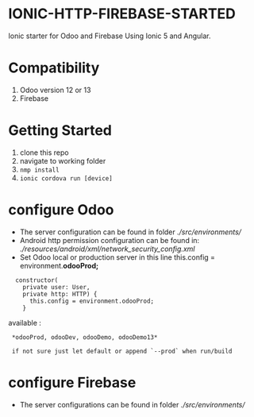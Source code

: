 # IONIC-HTTP-FIREBASE-STARTED
Ionic starter for Odoo and Firebase
Using Ionic 5 and Angular. 

# Compatibility
1. Odoo version 12 or 13
2. Firebase

# Getting Started
1. clone this repo
2. navigate to working folder
3. `nmp install`
4. `ionic cordova run [device]`

# configure Odoo
* The server configuration can be found in folder *./src/environments/*
* Android http permission configuration can be found in: *./resources/android/xml/network_security_config.xml*
* Set Odoo local or production server in this line this.config = environment.**odooProd;**
```
  constructor(
    private user: User,
    private http: HTTP) {
      this.config = environment.odooProd;
    }
 ``` 
 
   available :
   
     *odooProd, odooDev, odooDemo, odooDemo13*
     
     if not sure just let default or append `--prod` when run/build
     
# configure Firebase
* The server configurations can be found in folder *./src/environments/*

